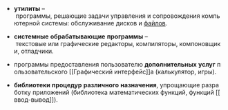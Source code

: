 -   **утилиты** – программы, решающие задачи управления и сопровождения компьютерной системы: обслуживание дисков и [файлов](файл).
    
-   **системные** **обрабатывающие** **программы** – текстовые или графические редакторы, компиляторы, компоновщики, отладчики.
    
-   программы предоставления пользователю **дополнительных** **услуг** пользовательского [[Графический интерфейс]]а (калькулятор, игры).
    
-   **библиотеки** **процедур** **различного** **назначения**, упрощающие разработку приложений (библиотека математических функций, функций [[ввод-вывод]]).